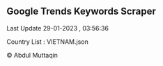 

## Google Trends Keywords Scraper 
 
Last Update 29-01-2023 , 03:56:36

Country List :
VIETNAM.json



© Abdul Muttaqin 
